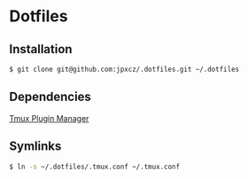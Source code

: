 # Dotfiles

## Installation
```sh
$ git clone git@github.com:jpxcz/.dotfiles.git ~/.dotfiles
```

## Dependencies
[Tmux Plugin Manager](https://github.com/tmux-plugins/tpm)

## Symlinks
```sh
$ ln -s ~/.dotfiles/.tmux.conf ~/.tmux.conf
```
